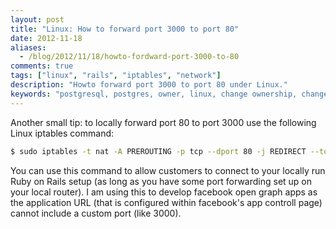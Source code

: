 ```yaml
---
layout: post
title: "Linux: How to forward port 3000 to port 80"
date: 2012-11-18
aliases:
  - /blog/2012/11/18/howto-fordward-port-3000-to-80
comments: true
tags: ["linux", "rails", "iptables", "network"]
description: "Howto forward port 3000 to port 80 under Linux."
keywords: "postgresql, postgres, owner, linux, change ownership, change owner"
---
```

Another small tip: to locally forward port 80 to port 3000 use the following Linux iptables command:

~~~ bash
$ sudo iptables -t nat -A PREROUTING -p tcp --dport 80 -j REDIRECT --to-port 3000
~~~

You can use this command to allow customers to connect to your locally run Ruby on Rails setup (as long as you have some port forwarding set up on your local router). I am using this to develop facebook open graph apps as the application URL (that is configured within facebook's app controll page) cannot include a custom port (like 3000).
